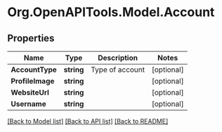
# Org.OpenAPITools.Model.Account

## Properties

Name | Type | Description | Notes
------------ | ------------- | ------------- | -------------
**AccountType** | **string** | Type of account | [optional] 
**ProfileImage** | **string** |  | [optional] 
**WebsiteUrl** | **string** |  | [optional] 
**Username** | **string** |  | [optional] 

[[Back to Model list]](../README.md#documentation-for-models)
[[Back to API list]](../README.md#documentation-for-api-endpoints)
[[Back to README]](../README.md)

